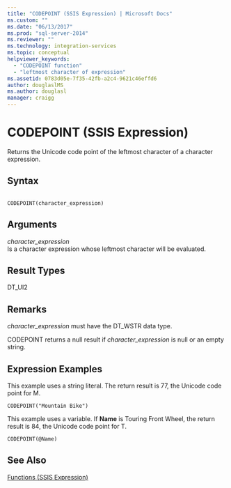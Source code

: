 ```yaml
---
title: "CODEPOINT (SSIS Expression) | Microsoft Docs"
ms.custom: ""
ms.date: "06/13/2017"
ms.prod: "sql-server-2014"
ms.reviewer: ""
ms.technology: integration-services
ms.topic: conceptual
helpviewer_keywords: 
  - "CODEPOINT function"
  - "leftmost character of expression"
ms.assetid: 0783d05e-7f35-42fb-a2c4-9621c46effd6
author: douglaslMS
ms.author: douglasl
manager: craigg
---
```

# CODEPOINT (SSIS Expression)
  Returns the Unicode code point of the leftmost character of a character expression.  
  
## Syntax  
  
```  
  
CODEPOINT(character_expression)  
```  
  
## Arguments  
 *character_expression*  
 Is a character expression whose leftmost character will be evaluated.  
  
## Result Types  
 DT_UI2  
  
## Remarks  
 *character_expression* must have the DT_WSTR data type.  
  
 CODEPOINT returns a null result if *character_expression* is null or an empty string.  
  
## Expression Examples  
 This example uses a string literal. The return result is 77, the Unicode code point for M.  
  
```  
CODEPOINT("Mountain Bike")  
```  
  
 This example uses a variable. If **Name** is Touring Front Wheel, the return result is 84, the Unicode code point for T.  
  
```  
CODEPOINT(@Name)  
```  
  
## See Also  
 [Functions &#40;SSIS Expression&#41;](functions-ssis-expression.md)  
  
  
